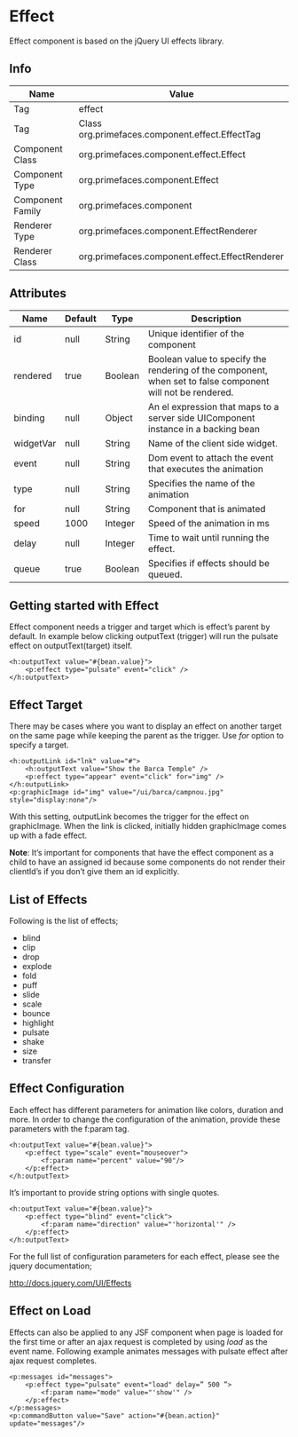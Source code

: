# Effect

Effect component is based on the jQuery UI effects library.

## Info

| Name | Value |
| --- | --- |
| Tag | effect
| Tag | Class org.primefaces.component.effect.EffectTag
| Component Class | org.primefaces.component.effect.Effect
| Component Type | org.primefaces.component.Effect
| Component Family | org.primefaces.component |
| Renderer Type | org.primefaces.component.EffectRenderer
| Renderer Class | org.primefaces.component.effect.EffectRenderer

## Attributes

| Name | Default | Type | Description | 
| --- | --- | --- | --- |
| id | null | String | Unique identifier of the component
| rendered | true | Boolean | Boolean value to specify the rendering of the component, when set to false component will not be rendered.
| binding | null | Object | An el expression that maps to a server side UIComponent instance in a backing bean
| widgetVar | null | String | Name of the client side widget.
| event | null | String | Dom event to attach the event that executes the animation
| type | null | String | Specifies the name of the animation
| for | null | String | Component that is animated
| speed | 1000 | Integer | Speed of the animation in ms
| delay | null | Integer | Time to wait until running the effect.
| queue | true | Boolean | Specifies if effects should be queued.

## Getting started with Effect
Effect component needs a trigger and target which is effect’s parent by default. In example below
clicking outputText (trigger) will run the pulsate effect on outputText(target) itself.


```xhtml
<h:outputText value="#{bean.value}">
    <p:effect type="pulsate" event="click" />
</h:outputText>
```
## Effect Target
There may be cases where you want to display an effect on another target on the same page while
keeping the parent as the trigger. Use _for_ option to specify a target.

```xhtml
<h:outputLink id="lnk" value="#">
    <h:outputText value="Show the Barca Temple" />
    <p:effect type="appear" event="click" for="img" />
</h:outputLink>
<p:graphicImage id="img" value="/ui/barca/campnou.jpg" style="display:none"/>
```
With this setting, outputLink becomes the trigger for the effect on graphicImage. When the link is
clicked, initially hidden graphicImage comes up with a fade effect.

**Note**: It’s important for components that have the effect component as a child to have an
assigned id because some components do not render their clientId’s if you don’t give them an id
explicitly.

## List of Effects
Following is the list of effects;

- blind
- clip
- drop
- explode
- fold
- puff
- slide
- scale
- bounce
- highlight
- pulsate
- shake
- size
- transfer


## Effect Configuration
Each effect has different parameters for animation like colors, duration and more. In order to change
the configuration of the animation, provide these parameters with the f:param tag.

```xhtml
<h:outputText value="#{bean.value}">
    <p:effect type="scale" event="mouseover">
        <f:param name="percent" value="90"/>
    </p:effect>
</h:outputText>
```
It’s important to provide string options with single quotes.

```xhtml
<h:outputText value="#{bean.value}">
    <p:effect type="blind" event="click">
        <f:param name="direction" value="'horizontal'" />
    </p:effect>
</h:outputText>
```
For the full list of configuration parameters for each effect, please see the jquery documentation;

http://docs.jquery.com/UI/Effects

## Effect on Load
Effects can also be applied to any JSF component when page is loaded for the first time or after an
ajax request is completed by using _load_ as the event name. Following example animates messages
with pulsate effect after ajax request completes.

```xhtml
<p:messages id="messages">
    <p:effect type="pulsate" event="load" delay=” 500 ”>
        <f:param name="mode" value="'show'" />
    </p:effect>
</p:messages>
<p:commandButton value="Save" action="#{bean.action}" update="messages"/>
```